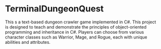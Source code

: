 # TerminalDungeonQuest
This s a text-based dungeon crawler game implemented in C#. This project is designed to teach and demonstrate the principles of object-oriented programming and inheritance in C#. Players can choose from various character classes such as Warrior, Mage, and Rogue, each with unique abilities and attributes. 
